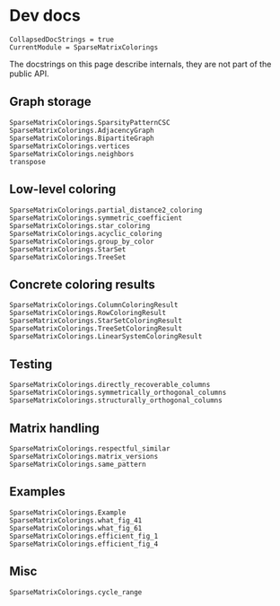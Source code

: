# Dev docs

```@meta
CollapsedDocStrings = true
CurrentModule = SparseMatrixColorings
```

The docstrings on this page describe internals, they are not part of the public API.

## Graph storage

```@docs
SparseMatrixColorings.SparsityPatternCSC
SparseMatrixColorings.AdjacencyGraph
SparseMatrixColorings.BipartiteGraph
SparseMatrixColorings.vertices
SparseMatrixColorings.neighbors
transpose
```

## Low-level coloring

```@docs
SparseMatrixColorings.partial_distance2_coloring
SparseMatrixColorings.symmetric_coefficient
SparseMatrixColorings.star_coloring
SparseMatrixColorings.acyclic_coloring
SparseMatrixColorings.group_by_color
SparseMatrixColorings.StarSet
SparseMatrixColorings.TreeSet
```

## Concrete coloring results

```@docs
SparseMatrixColorings.ColumnColoringResult
SparseMatrixColorings.RowColoringResult
SparseMatrixColorings.StarSetColoringResult
SparseMatrixColorings.TreeSetColoringResult
SparseMatrixColorings.LinearSystemColoringResult
```

## Testing

```@docs
SparseMatrixColorings.directly_recoverable_columns
SparseMatrixColorings.symmetrically_orthogonal_columns
SparseMatrixColorings.structurally_orthogonal_columns
```

## Matrix handling

```@docs
SparseMatrixColorings.respectful_similar
SparseMatrixColorings.matrix_versions
SparseMatrixColorings.same_pattern
```

## Examples

```@docs
SparseMatrixColorings.Example
SparseMatrixColorings.what_fig_41
SparseMatrixColorings.what_fig_61
SparseMatrixColorings.efficient_fig_1
SparseMatrixColorings.efficient_fig_4
```

## Misc

```@docs
SparseMatrixColorings.cycle_range
```
